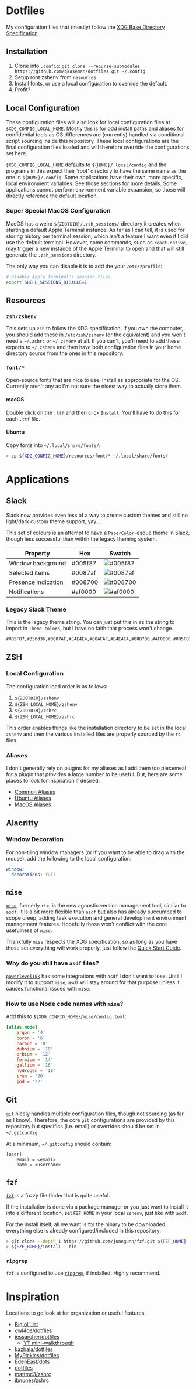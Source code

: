 # Dotfiles

My configuration files that (mostly) follow the [XDG Base Directory
Specification](https://specifications.freedesktop.org/basedir-spec/basedir-spec-latest.html).

## Installation

1. Clone into `.config`: `git clone --recurse-submodules https://github.com/qkaseman/dotfiles.git ~/.config`
1. Setup root zshenv from `resources`
1. Install fonts, or use a local configuration to override the default.
1. Profit?

## Local Configuration

These configuration files will also look for local configuration files at
`$XDG_CONFIG_LOCAL_HOME`. Mostly this is for odd install paths and aliases for
confidential tools as OS differences are (currently) handled via conditional
script sourcing inside this repository. These local configurations are the
final configuration files loaded and will therefore override the configurations
set here.

`$XDG_CONFIG_LOCAL_HOME` defaults to `${HOME}/.local/config` and the programs
in this expect their 'root' directory to have the same name as the one in
`${HOME}/.config`. Some applications have their own, more specific, local
environment variables. See those sections for more details. Some applications
cannot perform environment variable expansion, so those will directly reference
the default location.

### Super Special MacOS Configuration

MacOS has a weird `${ZDOTDIR}/.zsh_sessions/` directory it creates when
starting a default Apple Terminal instance. As far as I can tell, it is used
for storing history per terminal session, which isn't a feature I want even if
I did use the default terminal. However, some commands, such as
`react-native`, may trigger a new instance of the Apple Terminal to open
and that will still generate the `.zsh_sessions` directory.

The only way you can disable it is to add the your `/etc/zprofile`:

```bash
# Disable Apple Terminal's session files.
export SHELL_SESSIONS_DISABLE=1
```

## Resources

### `zsh/zshenv`

This sets up `zsh` to follow the XDG specification. If you own the computer,
you should add these in `/etc/zsh/zshenv` (or the equivalent) and you won't
need a `~/.zshrc` or `~/.zshenv` at all. If you can't, you'll need to add these
exports to `~/.zshenv` and then have both configuration files in your home
directory source from the ones in this repository.

### `font/*`

Open-source fonts that are nice to use. Install as appropriate for the OS.
Currently aren't any as I'm not sure the nicest way to actually store them.

#### macOS

Double click on the `.ttf` and then click `Install`. You'll have to do this for
each `.ttf` file.

#### Ubuntu

Copy fonts into `~/.local/share/fonts/`:

```bash
> cp ${XDG_CONFIG_HOME}/resources/font/* ~/.local/share/fonts/
```

# Applications

## Slack

Slack now provides even less of a way to create custom themes and still no
light/dark custom theme support, yay....

This set of colours is an attempt to have a
[`PaperColor`](https://github.com/NLKNguyen/papercolor-theme)-esque theme in
Slack, though less successful than within the legacy theming system.

| Property              | Hex     | Swatch                                                       |
|-----------------------|---------|--------------------------------------------------------------|
| Window background     | #005f87 |![#005f87](https://place-hold.it/100x40/005f87/000000?text=+) |
| Selected items        | #0087af |![#0087af](https://place-hold.it/100x40/0087af/000000?text=+) |
| Presence indication   | #008700 |![#008700](https://place-hold.it/100x40/008700/000000?text=+) |
| Notifications         | #af0000 |![#af0000](https://place-hold.it/100x40/af0000/000000?text=+) |

### Legacy Slack Theme

This is the legacy theme string. You can just put this in as the string to
import in `Theme colors`, but I have no faith that process won't change.

```
#005F87,#350d36,#0087AF,#E4E4E4,#00AFAF,#E4E4E4,#008700,#AF0000,#005F87,#E4E4E4
```

## ZSH

### Local Configuration

The configuration load order is as follows:

1. `${ZDOTDIR}/zshenv`
1. `${ZSH_LOCAL_HOME}/zshenv`
1. `${ZDOTDIR}/zshrc`
1. `${ZSH_LOCAL_HOME}/zshrc`

This order enables things like the installation directory to be set in the
local `zshenv` and then the various installed files are properly sourced by the
`rc` files.

### Aliases

I don't generally rely on plugins for my aliases as I add them too piecemeal
for a plugin that provides a large number to be useful. But, here are some
places to look for inspiration if desired:

* [Common Aliases](https://github.com/ohmyzsh/ohmyzsh/tree/master/plugins/common-aliases)
* [Ubuntu Aliases](https://github.com/ohmyzsh/ohmyzsh/tree/master/plugins/ubuntu)
* [MacOS Aliases](https://github.com/ohmyzsh/ohmyzsh/tree/master/plugins/macos)

## Alacritty

### Window Decoration

For non-tiling window managers (or if you want to be able to drag with the
mouse), add the following to the local configuration:

```yaml
window:
  decorations: full
```

## `mise`

[`mise`](https://mise.jdx.dev/), formerly `rtx`, is the new agnostic version
management tool, similar to [`asdf`](https://asdf-vm.com/). It is a bit more
flexible than `asdf` but also has already succumbed to scope creep, adding task
execution and general development environment management features. Hopefully
those won't conflict with the core usefulness of `mise`.

Thankfully `mise` respects the XDG specification, so as long as you have those
set everything will work properly, just follow the [Quick Start
Guide](https://mise.jdx.dev/getting-started.html).

### Why do you still have `asdf` files?

[`powerlevel10k`](https://github.com/romkatv/powerlevel10k) has some
integrations with `asdf` I don't want to lose. Until I modify it to support
`mise`, `asdf` will stay around for that purpose unless it causes functional
issues with `mise`.

### How to use Node code names with `mise`?

Add this to `${XDG_CONFIG_HOME}/mise/config.toml`:

```toml
[alias.node]
    argon = '4'
    boron = '6'
    carbon = '8'
    dubnium = '10'
    erbium = '12'
    fermium = '14'
    gallium = '16'
    hydrogen = '18'
    iron = '20'
    jod = '22'
```

## Git

`git` nicely handles multiple configuration files, though not sourcing (as far
as I know). Therefore, the core `git` configurations are provided by this
repository but specifics (i.e. email) or overrides should be set in
`~/.gitconfig`.

At a minimum, `~/.gitconfig` should contain:

```
[user]
    email = <email>
    name = <username>
```

## `fzf`

[`fzf`](https://github.com/junegunn/fzf) is a fuzzy file finder that is quite useful.

If the installation is done via a package manager or you just want to install
it into a different location, set `FZF_HOME` in your local `zshenv`, just like
with `asdf`.

For the install itself, all we want is for the binary to be downloaded,
everything else is already configured/included in this repository:

```bash
> git clone --depth 1 https://github.com/junegunn/fzf.git ${FZF_HOME}
> ${FZF_HOME}/install --bin
```

### `ripgrep`

`fzf` is configured to use [`ripgrep`](https://github.com/BurntSushi/ripgrep),
if installed. Highly recommend.

# Inspiration

Locations to go look at for organization or useful features.

* [Big ol' list](https://dotfiles.github.io/inspiration/)
* [owl4ce/dotfiles](https://github.com/owl4ce/dotfiles)
* [jessarcher/dotfiles](https://github.com/owl4ce/dotfiles)
  * [YT mini-walkthrough](https://www.youtube.com/watch?v=434tljD-5C8)
* [kazhala/dotfiles](https://github.com/kazhala/dotfiles)
* [MyPickles/dotfiles](https://github.com/MrPickles/dotfiles)
* [EdenEast/dots](https://github.com/EdenEast/dots)
* [dotfiles](https://dotfiles.github.io/inspiration/)
* [mattmc3/zshrc](https://github.com/mattmc3/zshrc.d)
* [ibnunes/zshrc](https://github.com/ibnunes/zshrc)
